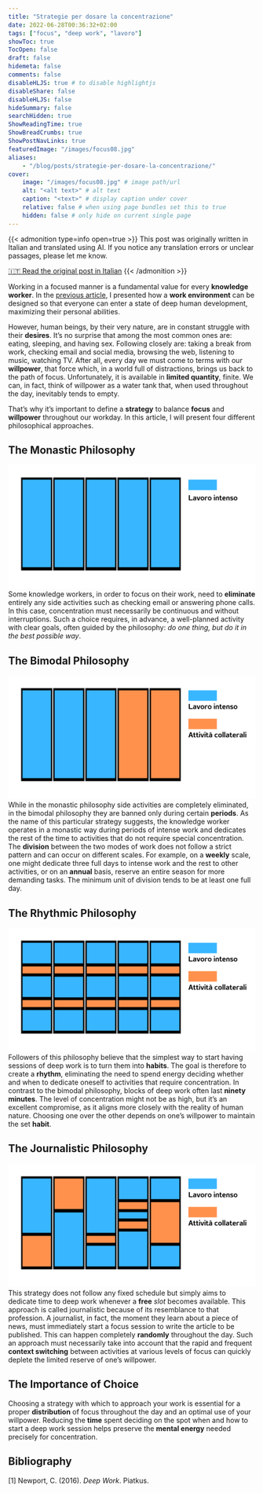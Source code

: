 ```yaml
---
title: "Strategie per dosare la concentrazione"
date: 2022-06-28T00:36:32+02:00
tags: ["focus", "deep work", "lavoro"]
showToc: true
TocOpen: false
draft: false
hidemeta: false
comments: false
disableHLJS: true # to disable highlightjs
disableShare: false
disableHLJS: false
hideSummary: false
searchHidden: true
ShowReadingTime: true
ShowBreadCrumbs: true
ShowPostNavLinks: true
featuredImage: "/images/focus08.jpg"
aliases:
    - "/blog/posts/strategie-per-dosare-la-concentrazione/"
cover:
    image: "/images/focus08.jpg" # image path/url
    alt: "<alt text>" # alt text
    caption: "<text>" # display caption under cover
    relative: false # when using page bundles set this to true
    hidden: false # only hide on current single page
---
```

{{< admonition type=info open=true >}}
This post was originally written in Italian and translated using AI. If you notice any translation errors or unclear passages, please let me know.

[🇮🇹 Read the original post in Italian](/strategie-per-dosare-la-concentrazione/)
{{< /admonition >}}

Working in a focused manner is a fundamental value for every **knowledge worker**. In the [previous article](/blog/posts/lambiente-di-lavoro-una-visione-ideale/), I presented how a **work environment** can be designed so that everyone can enter a state of deep human development, maximizing their personal abilities.

However, human beings, by their very nature, are in constant struggle with their **desires**. It’s no surprise that among the most common ones are: eating, sleeping, and having sex. Following closely are: taking a break from work, checking email and social media, browsing the web, listening to music, watching TV. After all, every day we must come to terms with our **willpower**, that force which, in a world full of distractions, brings us back to the path of focus. Unfortunately, it is available in **limited quantity**, finite. We can, in fact, think of willpower as a water tank that, when used throughout the day, inevitably tends to empty.

That’s why it’s important to define a **strategy** to balance **focus** and **willpower** throughout our workday. In this article, I will present four different philosophical approaches.

## The Monastic Philosophy

![monastic philosophy](/images/focus04.png)
Some knowledge workers, in order to focus on their work, need to **eliminate** entirely any side activities such as checking email or answering phone calls. In this case, concentration must necessarily be continuous and without interruptions. Such a choice requires, in advance, a well-planned activity with clear goals, often guided by the philosophy: *do one thing, but do it in the best possible way*.

## The Bimodal Philosophy

![bimodal philosophy](/images/focus05.png)
While in the monastic philosophy side activities are completely eliminated, in the bimodal philosophy they are banned only during certain **periods**. As the name of this particular strategy suggests, the knowledge worker operates in a monastic way during periods of intense work and dedicates the rest of the time to activities that do not require special concentration. The **division** between the two modes of work does not follow a strict pattern and can occur on different scales. For example, on a **weekly** scale, one might dedicate three full days to intense work and the rest to other activities, or on an **annual** basis, reserve an entire season for more demanding tasks. The minimum unit of division tends to be at least one full day.

## The Rhythmic Philosophy

![rhythmic philosophy](/images/focus06.png)
Followers of this philosophy believe that the simplest way to start having sessions of deep work is to turn them into **habits**. The goal is therefore to create a **rhythm**, eliminating the need to spend energy deciding whether and when to dedicate oneself to activities that require concentration. In contrast to the bimodal philosophy, blocks of deep work often last **ninety minutes**. The level of concentration might not be as high, but it’s an excellent compromise, as it aligns more closely with the reality of human nature. Choosing one over the other depends on one’s willpower to maintain the set **habit**.

## The Journalistic Philosophy

![journalistic philosophy](/images/focus07.png)
This strategy does not follow any fixed schedule but simply aims to dedicate time to deep work whenever a **free** *slot* becomes available. This approach is called journalistic because of its resemblance to that profession. A journalist, in fact, the moment they learn about a piece of news, must immediately start a focus session to write the article to be published. This can happen completely **randomly** throughout the day. Such an approach must necessarily take into account that the rapid and frequent **context switching** between activities at various levels of focus can quickly deplete the limited reserve of one’s willpower.

## The Importance of Choice

Choosing a strategy with which to approach your work is essential for a proper **distribution** of focus throughout the day and an optimal use of your willpower. Reducing the **time** spent deciding on the spot when and how to start a deep work session helps preserve the **mental energy** needed precisely for concentration.

## Bibliography

[1] Newport, C. (2016). *Deep Work*. Piatkus.


